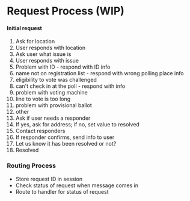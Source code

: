 # Request Process (WIP)

#### Initial request

1. Ask for location
2. User responds with location
3. Ask user what issue is
4. User responds with issue
  1. Problem with ID
    - respond with ID info
  2. name not on registration list
    - respond with wrong polling place info
  3. eligibility to vote was challenged
  4. can't check in at the poll
    - respond with info
  5. problem with voting machine
  6. line to vote is too long
  7. problem with provisional ballot
  8. other
5. Ask if user needs a responder
6. If yes, ask for address; if no, set value to resolved
7. Contact responders
8. If responder confirms, send info to user
9. Let us know it has been resolved or not?
10. Resolved

### Routing Process
- Store request ID in session
- Check status of request when message comes in
- Route to handler for status of request
